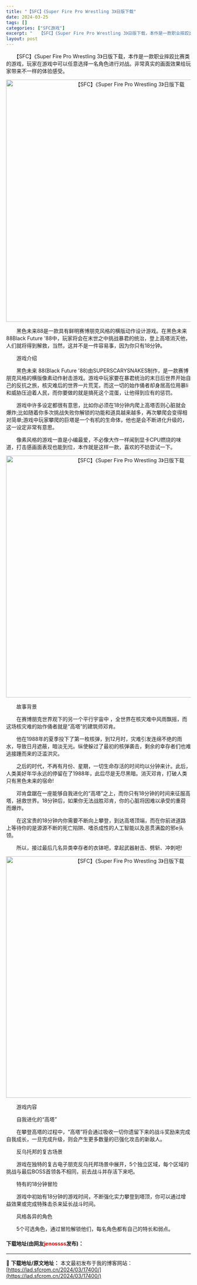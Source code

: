 ```yaml
---
title: "【SFC】《Super Fire Pro Wrestling 3》日版下载"
date: 2024-03-25
tags: []
categories: ["SFC游戏"]
excerpt: "　　【SFC】《Super Fire Pro Wrestling 3》日版下载，本作是一款职业摔跤比赛类的游戏，玩家在游戏中可以任意选择一名角色进行对战。非常真实的画面效果给玩家带来不一样的体验感受。 　　黑色未来88是一款具有鲜明赛博朋克风格的横版动作设计游戏。在黑色未来88Black Futur&hellip;"
layout: post
---
```


 <p>　　【SFC】《Super Fire Pro Wrestling 3》日版下载，本作是一款职业摔跤比赛类的游戏，玩家在游戏中可以任意选择一名角色进行对战。非常真实的画面效果给玩家带来不一样的体验感受。</p> <p align="center"><img align="" border="0" src="https://lad.sfcrom.cn/wp-content/uploads/2024/03/20240325_6600d10b7ca85.png" width="659" alt="【SFC】《Super Fire Pro Wrestling 3》日版下载" /></p> <p>　　黑色未来88是一款具有鲜明赛博朋克风格的横版动作设计游戏。在黑色未来88Black Future &#39;88中，玩家将会在末世之中挑战暴君的统治，登上高塔消灭他，人们就将得到解救，当然，这并不是一件容易事，因为你只有18分钟。</p> <p>　　游戏介绍</p> <p>　　黑色未来 88(Black Future &#39;88)由SUPERSCARYSNAKES制作，是一款赛博朋克风格的横版像素动作射击游戏。游戏中玩家要在暴君统治的末日后世界开始自己的反抗之旅，核灾难后的世界一片荒芜，而这一切的始作俑者却身居高位用暴li和威胁压迫着人民，而你要做的就是搞死这个混蛋，让他得到应有的惩罚。</p> <p>　　游戏中许多设定都很有意思，比如你必须在18分钟内爬上高塔否则心脏就会爆炸;比如随着你多次挑战失败你解锁的功能和道具越来越多，再次攀爬会变得相对简单;游戏中玩家攀爬的巨塔是一个有机的生命体，他也是会不断进化升级的，这一设定非常有意思。</p> <p>　　像素风格的游戏一直是小编最爱，不必像大作一样闻到显卡CPU燃烧的味道，打击感画面表现也能到位，本作就是这样一款，喜欢的不妨尝试一下。</p> <p align="center"><img align="" border="0" src="https://lad.sfcrom.cn/wp-content/uploads/2024/03/20240325_6600d10c8b23f.png" width="658" alt="【SFC】《Super Fire Pro Wrestling 3》日版下载" /></p> <p>　　故事背景</p> <p>　　在赛博朋克世界观下的另一个平行宇宙中 ，全世界在核灾难中风雨飘摇，而这场核灾难的始作俑者就是&ldquo;高塔&rdquo;的建筑师邓肯。</p> <p>　　他在1988年的夏季投下了第一枚核弹，到12月时，灾难引发连绵不绝的雨水，导致日月遮蔽，暗淡无光。纵使躲过了最初的核弹袭击，剩余的幸存者们也难逃接踵而来的泛滥洪灾。</p> <p>　　之后的时代，不再有月份、星期，一切生命存活的时间均以分钟来计。此后，人类美好年华永远的停留在了1988年，此后尽是无尽黑暗。消灭邓肯，打破人类只有黑色未来的宿命!</p> <p>　　邓肯盘踞在一座能够自我进化的&ldquo;高塔&rdquo;之上，而你只有18分钟的时间来征服高塔，拯救世界。18分钟后，如果你无法战胜邓肯，你的心脏将因难以承受的重荷而爆炸。</p> <p>　　在这宝贵的18分钟内你需要不断向上攀登，到达高塔顶端，而在你前进道路上等待你的是源源不断的死亡陷阱、嗜杀成性的人工智能以及恶贯满盈的邪e头领。</p> <p>　　所以，接过最后几名异类幸存者的衣钵吧，拿起武器射击、劈斩、冲刺吧!</p> <p align="center"><img align="" border="0" src="https://lad.sfcrom.cn/wp-content/uploads/2024/03/20240325_6600d10d89831.png" width="657" alt="【SFC】《Super Fire Pro Wrestling 3》日版下载" /></p> <p>　　游戏内容</p> <p>　　自我进化的&ldquo;高塔&rdquo;</p> <p>　　在攀登高塔的过程中，&ldquo;高塔&rdquo;将会通过吸收一切你遗留下来的战斗奖励来完成自我成长，一旦完成升级，则会产生更多数量的已强化攻击的新敌人。</p> <p>　　反乌托邦的复古场景</p> <p>　　游戏在独特的复古电子朋克反乌托邦场景中展开，5个独立区域，每个区域的挑战与最后BOSS首领各不相同，前去战斗并存活下来吧。</p> <p>　　特有的18分钟冒险</p> <p>　　游戏中初始有18分钟的游戏时间，不断强化实力攀登到塔顶，你可以通过增益效果或完成特殊击杀来延长战斗时间。</p> <p>　　风格各异的角色</p> <p>　　5个可选角色，通过冒险解锁他们，每名角色都有自己的特长和弱点。</p> <p><h4>下载地址(由网友<font color="red">jenossss</font>发布)：</h4></p> 

---
📖 **下载地址/原文地址：** 本文最初发布于我的博客网站：[https://lad.sfcrom.cn/2024/03/17400/](https://lad.sfcrom.cn/2024/03/17400/)
